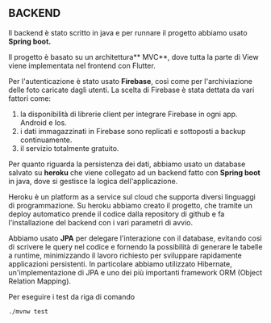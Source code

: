 ## BACKEND

Il backend è stato scritto in java e per runnare il progetto abbiamo usato **Spring boot.**

Il progetto è basato su un architettura** MVC**, dove tutta la parte di View viene implementata nel frontend con Flutter.

Per l&apos;autenticazione è stato usato **Firebase**, così come per l&apos;archiviazione delle foto caricate dagli utenti. La scelta di Firebase è stata dettata da vari fattori come:

1. la disponibilità di librerie client per integrare Firebase in ogni app. Android e Ios.
2. i dati immagazzinati in Firebase sono replicati e sottoposti a backup continuamente.
3. il servizio totalmente gratuito.

Per quanto riguarda la persistenza dei dati, abbiamo usato un database salvato su **heroku** che viene collegato ad un backend fatto con **Spring boot** in java, dove si gestisce la logica dell&apos;applicazione. 

Heroku è un platform as a service sul cloud che supporta diversi linguaggi di programmazione.  Su heroku abbiamo creato il progetto, che tramite un deploy automatico prende il codice dalla repository di github e fa l&apos;installazione del backend con i vari parametri di avvio.

Abbiamo usato **JPA** per delegare l&apos;interazione con il database, evitando così di scrivere le query nel codice e fornendo la possibilità di generare le tabelle a runtime, minimizzando il lavoro richiesto per sviluppare rapidamente applicazioni persistenti. 
In particolare abbiamo utilizzato Hibernate, un&apos;implementazione di JPA e uno dei più importanti framework ORM (Object Relation Mapping).

Per eseguire i test da riga di comando 
```shell
./mvnw test
```
